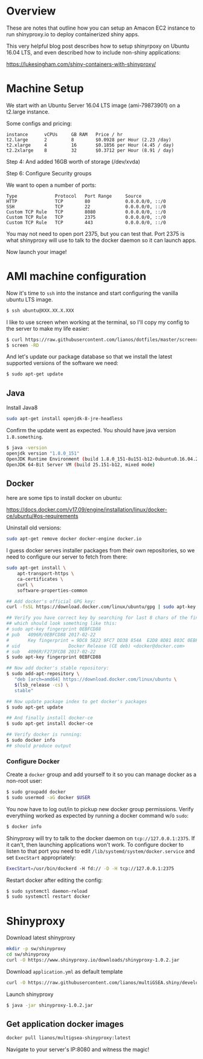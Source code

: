 # Overview

These are notes that outline how you can setup an Amacon EC2 instance to run
shinyproxy.io to deploy containerized shiny apps.

This very helpful blog post describes how to setup shinyrpoxy on Ubuntu 16.04
LTS, and even described how to include non-shiny applications:

https://lukesingham.com/shiny-containers-with-shinyproxy/

# Machine Setup

We start with an Ubuntu Server 16.04 LTS image (ami-79873901) on a t2.large
instance.

Some configs and pricing:

    instance      vCPUs     GB RAM   Price / hr
    t2.large      2         8        $0.0928 per Hour (2.23 /day)
    t2.xlarge     4         16       $0.1856 per Hour (4.45 / day)
    t2.2xlarge    8         32       $0.3712 per Hour (8.91 / day)

Step 4: And added 16GB worth of storage (/dev/xvda)

Step 6: Configure Security groups

We want to open a number of ports:

    Type              Protocol   Port Range     Source
    HTTP              TCP        80             0.0.0.0/0, ::/0
    SSH               TCP        22             0.0.0.0/0, ::/0
    Custom TCP Rule   TCP        8080           0.0.0.0/0, ::/0
    Custom TCP Rule   TCP        2375           0.0.0.0/0, ::/0
    Custom TCP Rule   TCP        443            0.0.0.0/0, ::/0

You may not need to open port 2375, but you can test that. Port 2375 is what
shinyproxy will use to talk to the docker daemon so it can launch apps.

Now launch your image!

# AMI machine configuration

Now it's time to `ssh` into the instance and start configuring the vanilla
ubuntu LTS image.

```bash
$ ssh ubuntu@XXX.XX.X.XXX
```

I like to use screen when working at the terminal, so I'll copy my config to the
server to make my life easier:

```bash
$ curl https://raw.githubusercontent.com/lianos/dotfiles/master/screenrc > ~/.screenrc
$ screen -RD
```

And let's update our package database so that we install the latest supported
versions of the software we need:

```bash
$ sudo apt-get update
```

## Java

Install Java8

```bash
sudo apt-get install openjdk-8-jre-headless
```

Confirm the update went as expected. You should have java version
`1.8.something`.

```bash
$ java -version
openjdk version "1.8.0_151"
OpenJDK Runtime Environment (build 1.8.0_151-8u151-b12-0ubuntu0.16.04.2-b12)
OpenJDK 64-Bit Server VM (build 25.151-b12, mixed mode)
```

## Docker

here are some tips to install docker on ubuntu:

https://docs.docker.com/v17.09/engine/installation/linux/docker-ce/ubuntu/#os-requirements


Uninstall old versions:

```bash 
sudo apt-get remove docker docker-engine docker.io
```

I guess docker serves installer packages from their own repositories, so we
need to configure our server to fetch from there:

```bash
sudo apt-get install \
    apt-transport-https \
    ca-certificates \
    curl \
    software-properties-common

## Add docker's official GPG key:
curl -fsSL https://download.docker.com/linux/ubuntu/gpg | sudo apt-key add -

## Verify you have correct key by searching for last 8 chars of the fingerprint,
## which should look something like this:
# sudo apt-key fingerprint 0EBFCD88
# pub   4096R/0EBFCD88 2017-02-22
#       Key fingerprint = 9DC8 5822 9FC7 DD38 854A  E2D8 8D81 803C 0EBF CD88
# uid                  Docker Release (CE deb) <docker@docker.com>
# sub   4096R/F273FCD8 2017-02-22
$ sudo apt-key fingerprint 0EBFCD88

## Now add docker's stable repository:
$ sudo add-apt-repository \
   "deb [arch=amd64] https://download.docker.com/linux/ubuntu \
   $(lsb_release -cs) \
   stable"

## Now update package index to get docker's packages
$ sudo apt-get update

## And finally install docker-ce
$ sudo apt-get install docker-ce

## Verify docker is running:
$ sudo docker info
## should produce output
```

### Configure Docker

Create a `docker` group and add yourself to it so you can manage docker as
a non-root user:

```bash
$ sudo groupadd docker
$ sudo usermod -aG docker $USER
```

You now have to log out/in to pickup new docker group permissions. Verify
everythiing worked as expected by running a docker command w/o `sudo`:

```bash
$ docker info
```

Shinyproxy will try to talk to the docker daemon on `tcp://127.0.0.1:2375`. If
it can't, then launching applications won't work. To configure docker to listen
to that port you need to edit `/lib/systemd/system/docker.service` and set
`ExecStart` appropriately:

```bash
ExecStart=/usr/bin/dockerd -H fd:// -D -H tcp://127.0.0.1:2375
```

Restart docker after editing the config:

```bash
$ sudo systemctl daemon-reload
$ sudo systemctl restart docker
```

# Shinyproxy

Download latest shinyproxy

```bash
mkdir -p sw/shinyproxy
cd sw/shinyproxy
curl -O https://www.shinyproxy.io/downloads/shinyproxy-1.0.2.jar
```

Download `application.yml` as default template

```bash
curl -O https://raw.githubusercontent.com/lianos/multiGSEA.shiny/develop/inst/docker/application.yml
```

Launch shinyproxy

```bash
$ java -jar shinyproxy-1.0.2.jar
```
## Get application docker images 

```bash
docker pull lianos/multigsea-shinyproxy:latest
```

Navigate to your server's IP:8080 and witness the magic!
